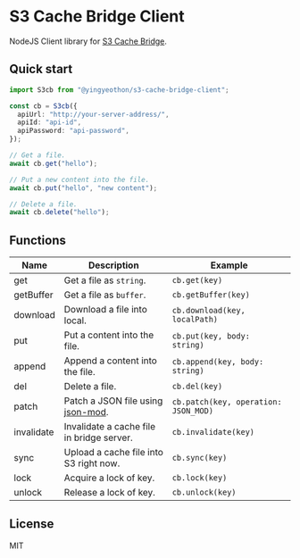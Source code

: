 # S3 Cache Bridge Client

NodeJS Client library for [S3 Cache Bridge](https://github.com/lacti/s3-cache-bridge).

## Quick start

```typescript
import S3cb from "@yingyeothon/s3-cache-bridge-client";

const cb = S3cb({
  apiUrl: "http://your-server-address/",
  apiId: "api-id",
  apiPassword: "api-password",
});

// Get a file.
await cb.get("hello");

// Put a new content into the file.
await cb.put("hello", "new content");

// Delete a file.
await cb.delete("hello");
```

## Functions

| Name       | Description                                                            | Example                              |
| ---------- | ---------------------------------------------------------------------- | ------------------------------------ |
| get        | Get a file as `string`.                                                | `cb.get(key)`                        |
| getBuffer  | Get a file as `buffer`.                                                | `cb.getBuffer(key)`                  |
| download   | Download a file into local.                                            | `cb.download(key, localPath)`        |
| put        | Put a content into the file.                                           | `cb.put(key, body: string)`          |
| append     | Append a content into the file.                                        | `cb.append(key, body: string)`       |
| del        | Delete a file.                                                         | `cb.del(key)`                        |
| patch      | Patch a JSON file using [json-mod](https://github.com/lacti/json-mod). | `cb.patch(key, operation: JSON_MOD)` |
| invalidate | Invalidate a cache file in bridge server.                              | `cb.invalidate(key)`                 |
| sync       | Upload a cache file into S3 right now.                                 | `cb.sync(key)`                       |
| lock       | Acquire a lock of key.                                                 | `cb.lock(key)`                       |
| unlock     | Release a lock of key.                                                 | `cb.unlock(key)`                     |

## License

MIT
